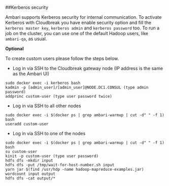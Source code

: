 ##Kerberos security

Ambari supports Kerberos security for internal communication. To activate Kerberos with Cloudbreak you have enable security option and fill the `kerberos master key`, `kerberos admin` and `kerberos password` too.
To run a job on the cluster, you can use one of the default Hadoop users, like `ambari-qa`, as usual.

**Optional**

To create custom users please follow the steps below.

  * Log in via SSH to the Cloudbreak gateway node (IP address is the same as the Ambari UI)

```
sudo docker exec -i kerberos bash
kadmin -p [admin_user]/[admin_user]@NODE.DC1.CONSUL (type admin password)
addprinc custom-user (type user password twice)
```

  * Log in via SSH to all other nodes

```
sudo docker exec -i $(docker ps | grep ambari-warmup | cut -d" " -f 1) bash
useradd custom-user
```

  * Log in via SSH to one of the nodes

```
sudo docker exec -i $(docker ps | grep ambari-warmup | cut -d" " -f 1) bash
su custom-user
kinit -p custom-user (type user password)
hdfs dfs -mkdir input
hdfs dfs -put /tmp/wait-for-host-number.sh input
yarn jar $(find /usr/hdp -name hadoop-mapreduce-examples.jar) wordcount input output
hdfs dfs -cat output/*
```
